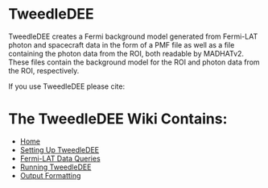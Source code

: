 # TweedleDEE

TweedleDEE creates a Fermi background model generated from Fermi-LAT photon and spacecraft data in the form of a PMF file as well as a file containing the photon data from the ROI, both readable by MADHATv2. These files contain the background model for the ROI and photon data from the ROI, respectively. 

If you use TweedleDEE please cite:


# The TweedleDEE Wiki Contains:
- [Home](https://github.com/MADHATdm/TweedleDEE/wiki)
- [Setting Up TweedleDEE](https://github.com/MADHATdm/TweedleDEE/wiki/Setting-Up-TweedleDEE)
- [Fermi-LAT Data Queries](https://github.com/MADHATdm/TweedleDEE/wiki/Fermi%E2%80%90LAT-Data-Queries)
- [Running TweedleDEE](https://github.com/MADHATdm/TweedleDEE/wiki/Running-TweedleDEE)
- [Output Formatting](https://github.com/MADHATdm/TweedleDEE/wiki/Output-Formatting)
